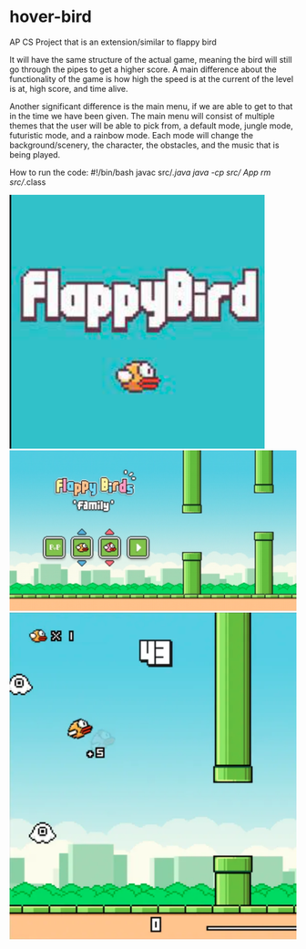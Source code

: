 # hover-bird
AP CS Project that is an extension/similar to flappy bird

It will have the same structure of the actual game, meaning the bird will still go through the pipes to get a higher score. A main difference about the functionality of the game is how high the speed is at the current of the level is at, high score, and time alive.

Another significant difference is the main menu, if we are able to get to that in the time we have been given. The main menu will consist of multiple themes that the user will be able to pick from, a default mode, jungle mode, futuristic mode, and a rainbow mode. Each mode will change the background/scenery, the character, the obstacles, and the music that is being played.

How to run the code:
#!/bin/bash
javac src/*.java
java -cp src/ App
rm src/*.class

![view](./images/READMELoadingScreen.png)
![view](./images/READMESelection.png)
![view](./images/READMEFlappyBird.png)


